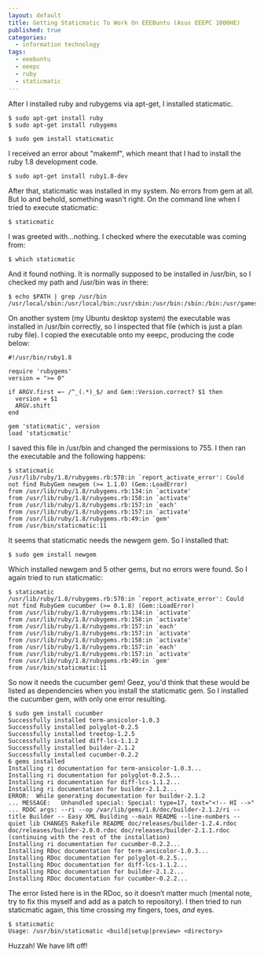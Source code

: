 ```yaml
---
layout: default
title: Getting Staticmatic To Work On EEEBuntu (Asus EEEPC 1000HE)
published: true
categories:
  - information technology
tags:
  - eeebuntu
  - eeepc
  - ruby
  - staticmatic
---
```


After I installed ruby and rubygems via apt-get, I installed staticmatic.

    $ sudo apt-get install ruby
    $ sudo apt-get install rubygems

    $ sudo gem install staticmatic

I received an error about "makemf", which meant that I had to install the
ruby 1.8 development code.

    $ sudo apt-get install ruby1.8-dev

After that, staticmatic was installed in my system.  No errors from gem
at all.  But lo and behold, something wasn't right.  On the command line
when I tried to execute staticmatic:

    $ staticmatic

I was greeted with...nothing.  I checked where the executable was coming
from:

    $ which staticmatic

And it found nothing.  It is normally supposed to be installed in /usr/bin,
so I checked my path and /usr/bin was in there:

    $ echo $PATH | grep /usr/bin
    /usr/local/sbin:/usr/local/bin:/usr/sbin:/usr/bin:/sbin:/bin:/usr/games:/usr/bin

On another system (my Ubuntu desktop system) the executable was installed
in /usr/bin correctly, so I inspected that file (which is just a plan ruby
file).  I copied the executable onto my eeepc, producing the code below:

    #!/usr/bin/ruby1.8

    require 'rubygems'
    version = ">= 0"

    if ARGV.first =~ /^_(.*)_$/ and Gem::Version.correct? $1 then
      version = $1
      ARGV.shift
    end

    gem 'staticmatic', version
    load 'staticmatic'

I saved this file in /usr/bin and changed the permissions to 755.  I then
ran the executable and the following happens:

    $ staticmatic
    /usr/lib/ruby/1.8/rubygems.rb:578:in `report_activate_error': Could not find RubyGem newgem (>= 1.1.0) (Gem::LoadError)
    from /usr/lib/ruby/1.8/rubygems.rb:134:in `activate'
    from /usr/lib/ruby/1.8/rubygems.rb:158:in `activate'
    from /usr/lib/ruby/1.8/rubygems.rb:157:in `each'
    from /usr/lib/ruby/1.8/rubygems.rb:157:in `activate'
    from /usr/lib/ruby/1.8/rubygems.rb:49:in `gem'
    from /usr/bin/staticmatic:11

It seems that staticmatic needs the newgem gem.  So I installed that:

    $ sudo gem install newgem

Which installed newgem and 5 other gems, but no errors were found.  So I again tried
to run staticmatic:

    $ staticmatic
    /usr/lib/ruby/1.8/rubygems.rb:578:in `report_activate_error': Could not find RubyGem cucumber (>= 0.1.8) (Gem::LoadError)
    from /usr/lib/ruby/1.8/rubygems.rb:134:in `activate'
    from /usr/lib/ruby/1.8/rubygems.rb:158:in `activate'
    from /usr/lib/ruby/1.8/rubygems.rb:157:in `each'
    from /usr/lib/ruby/1.8/rubygems.rb:157:in `activate'
    from /usr/lib/ruby/1.8/rubygems.rb:158:in `activate'
    from /usr/lib/ruby/1.8/rubygems.rb:157:in `each'
    from /usr/lib/ruby/1.8/rubygems.rb:157:in `activate'
    from /usr/lib/ruby/1.8/rubygems.rb:49:in `gem'
    from /usr/bin/staticmatic:11

So now it needs the cucumber gem!  Geez, you'd think that these would be listed as dependencies
when you install the staticmatic gem.  So I installed the cucumber gem, with only one error
resulting.

    $ sudo gem install cucumber
    Successfully installed term-ansicolor-1.0.3
    Successfully installed polyglot-0.2.5
    Successfully installed treetop-1.2.5
    Successfully installed diff-lcs-1.1.2
    Successfully installed builder-2.1.2
    Successfully installed cucumber-0.2.2
    6 gems installed
    Installing ri documentation for term-ansicolor-1.0.3...
    Installing ri documentation for polyglot-0.2.5...
    Installing ri documentation for diff-lcs-1.1.2...
    Installing ri documentation for builder-2.1.2...
    ERROR:  While generating documentation for builder-2.1.2
    ... MESSAGE:   Unhandled special: Special: type=17, text="<!-- HI -->"
    ... RDOC args: --ri --op /var/lib/gems/1.8/doc/builder-2.1.2/ri --title Builder -- Easy XML Building --main README --line-numbers --quiet lib CHANGES Rakefile README doc/releases/builder-1.2.4.rdoc doc/releases/builder-2.0.0.rdoc doc/releases/builder-2.1.1.rdoc
    (continuing with the rest of the installation)
    Installing ri documentation for cucumber-0.2.2...
    Installing RDoc documentation for term-ansicolor-1.0.3...
    Installing RDoc documentation for polyglot-0.2.5...
    Installing RDoc documentation for diff-lcs-1.1.2...
    Installing RDoc documentation for builder-2.1.2...
    Installing RDoc documentation for cucumber-0.2.2...

The error listed here is in the RDoc, so it doesn’t matter much (mental note, try to fix
this myself and add as a patch to repository).  I then tried to run staticmatic again, this
time crossing my fingers, toes, *and* eyes.

    $ staticmatic
    Usage: /usr/bin/staticmatic <build|setup|preview> <directory>

Huzzah!  We have lift off!


